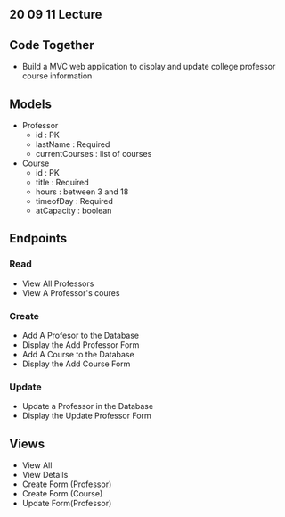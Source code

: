 ## 20 09 11 Lecture

## Code Together
- Build a MVC web application to display and update college professor course information

## Models
- Professor 
	- id : PK
	- lastName : Required
	- currentCourses : list of courses
- Course
	- id : PK
	- title : Required
	- hours : between 3 and 18
	- timeofDay : Required
	- atCapacity : boolean 

## Endpoints
### Read
- View All Professors
- View A Professor's coures

### Create
- Add A Profesor to the Database
- Display the Add Professor Form
- Add A Course to the Database
- Display the Add Course Form

### Update
- Update a Professor in the Database
- Display the Update Professor Form

## Views
- View All
- View Details
- Create Form (Professor)
- Create Form (Course)
- Update Form(Professor)
